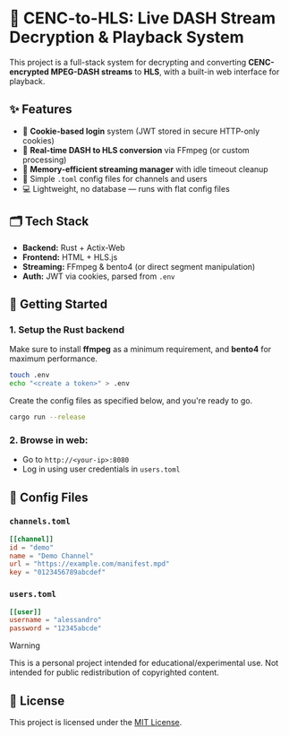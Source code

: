 # 🎥 CENC-to-HLS: Live DASH Stream Decryption & Playback System

This project is a full-stack system for decrypting and converting **CENC-encrypted MPEG-DASH streams** to **HLS**, with a built-in web interface for playback.

## ✨ Features

- 🔐 **Cookie-based login** system (JWT stored in secure HTTP-only cookies)
- 🔄 **Real-time DASH to HLS conversion** via FFmpeg (or custom processing)
- 🧠 **Memory-efficient streaming manager** with idle timeout cleanup
- 🧼 Simple `.toml` config files for channels and users
- 💻 Lightweight, no database — runs with flat config files

## 🗂️ Tech Stack

- **Backend:** Rust + Actix-Web
- **Frontend:** HTML + HLS.js
- **Streaming:** FFmpeg  & bento4 (or direct segment manipulation)
- **Auth:** JWT via cookies, parsed from `.env`

## 🚀 Getting Started

### 1. Setup the Rust backend

Make sure to install **ffmpeg** as a minimum requirement, and **bento4** for maximum performance.

```bash
touch .env
echo "<create a token>" > .env
```

Create the config files as specified below, and you're ready to go.

```bash
cargo run --release
```

### 2. Browse in web:

- Go to `http://<your-ip>:8080`
- Log in using user credentials in `users.toml`

## 📁 Config Files

### `channels.toml`

```toml
[[channel]]
id = "demo"
name = "Demo Channel"
url = "https://example.com/manifest.mpd"
key = "0123456789abcdef"
```

### `users.toml`

```toml
[[user]]
username = "alessandro"
password = "12345abcde"
```

> [!WARNING]
> This is a personal project intended for educational/experimental use. Not intended for public redistribution of copyrighted content.

## 📄 License

This project is licensed under the [MIT License](./LICENSE).
